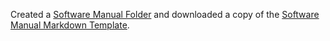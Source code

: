 
Created a [Software Manual Folder](https://emilyblackb.github.io/math5610/Software_Manual/README.md) and downloaded a copy of the [Software Manual Markdown Template](https://emilyblackb.github.io/math5610/Software_Manual/Software_Manual.md).
